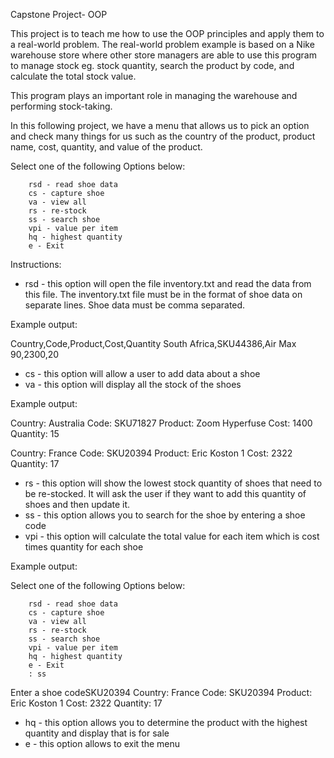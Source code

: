 Capstone Project- OOP

This project is to teach me how to use the OOP principles and apply them to a real-world problem.
The real-world problem example is based on a Nike warehouse store where other store managers are able to use this program to manage stock eg. stock quantity, search the product by code, and calculate the total stock value.


This program plays an important role in managing the warehouse and performing stock-taking.

In this following project, we have a menu that allows us to pick an option and check many things for us such as the country of the product, product name, cost, quantity, and value of the product.



Select one of the following Options below:
        
        rsd - read shoe data
        cs - capture shoe
        va - view all
        rs - re-stock
        ss - search shoe
        vpi - value per item
        hq - highest quantity
        e - Exit

Instructions:

- rsd - this option will open the file inventory.txt and read the data from this file. The inventory.txt file must be in the format of shoe data on separate lines. Shoe data must be comma separated. 

Example output:

Country,Code,Product,Cost,Quantity
South Africa,SKU44386,Air Max 90,2300,20

- cs - this option will allow a user to add data about a shoe
- va - this option will display all the stock of the shoes

Example output:

Country: Australia
Code: SKU71827
Product: Zoom Hyperfuse
Cost: 1400
Quantity: 15

Country: France
Code: SKU20394
Product: Eric Koston 1
Cost: 2322
Quantity: 17




- rs - this option will show the lowest stock quantity of shoes that need to be re-stocked. It will ask the user if they want to add this quantity of shoes and then update it.
- ss - this option allows you to search for the shoe by entering a shoe code
- vpi - this option will calculate the total value for each item which is cost times quantity for each shoe

Example output:

Select one of the following Options below:
        
        rsd - read shoe data
        cs - capture shoe
        va - view all
        rs - re-stock
        ss - search shoe
        vpi - value per item
        hq - highest quantity
        e - Exit
        : ss
Enter a shoe codeSKU20394
Country: France
Code: SKU20394
Product: Eric Koston 1
Cost: 2322
Quantity: 17


- hq - this option allows you to determine the product with the highest quantity and display that is for sale
- e - this option allows to exit the menu


